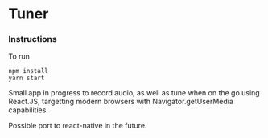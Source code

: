 # Tuner

### Instructions

To run

```
npm install
yarn start
```

Small app in progress to record audio, as well as tune when on the go using React.JS, targetting modern browsers with Navigator.getUserMedia capabilities.

Possible port to react-native in the future.
